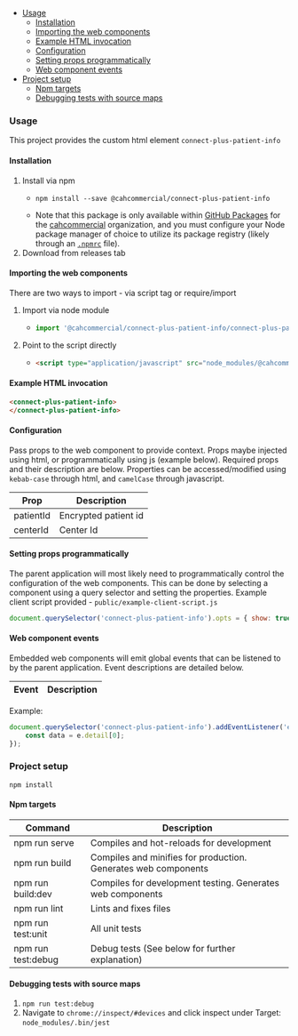 - [Usage](#usage)
  * [Installation](#installation)
  * [Importing the web components](#importing-the-web-components)
  * [Example HTML invocation](#example-html-invocation)
  * [Configuration](#configuration)
  * [Setting props programmatically](#setting-props-programmatically)
  * [Web component events](#web-component-events)
- [Project setup](#project-setup)
  * [Npm targets](#npm-targets)
  * [Debugging tests with source maps](#debugging-tests-with-source-maps)
  
### Usage
This project provides the custom html element `connect-plus-patient-info`

#### Installation
1. Install via npm
   * ````shell script
     npm install --save @cahcommercial/connect-plus-patient-info
   * Note that this package is only available within [GitHub Packages](https://help.github.com/en/packages/using-github-packages-with-your-projects-ecosystem/configuring-npm-for-use-with-github-packages) for the [cahcommercial](https://github.com/cahcommercial) organization, and you must configure your Node package manager of choice to utilize its package registry (likely through an [`.npmrc`](https://docs.npmjs.com/files/npmrc) file).
2. Download from releases tab

#### Importing the web components
There are two ways to import - via script tag or require/import
1. Import via node module
    * ```javascript
      import '@cahcommercial/connect-plus-patient-info/connect-plus-patient-info'
1. Point to the script directly
    * ```html
      <script type="application/javascript" src="node_modules/@cahcommercial/connect-plus-patient-info/connect-plus-patient-info.js"></script>

#### Example HTML invocation
```html
<connect-plus-patient-info>
</connect-plus-patient-info>
```

#### Configuration
Pass props to the web component to provide context. Props maybe injected using html, or programmatically using js (example below). Required props and their description are below.
Properties can be accessed/modified using `kebab-case` through html, and `camelCase` through javascript.

| Prop                  | Description                                                                                        |
|-----------------------|----------------------------------------------------------------------------------------------------|
| patientId             | Encrypted patient id                                                                               |
| centerId              | Center Id                                                                                          |

#### Setting props programmatically 
The parent application will most likely need to programmatically control the configuration of the web components. This can be done by selecting a component using a query selector and setting the properties.  Example client script provided - `public/example-client-script.js`

```javascript
document.querySelector('connect-plus-patient-info').opts = { show: true }
```

#### Web component events
Embedded web components will emit global events that can be listened to by the parent application. Event descriptions are detailed below.

| Event             | Description                                      |
|-------------------|--------------------------------------------------|

Example:
```javascript
document.querySelector('connect-plus-patient-info').addEventListener('event', (e) => {
    const data = e.detail[0];
});
```

### Project setup
```
npm install
```

#### Npm targets

| Command            | Description                                                    |
|--------------------|----------------------------------------------------------------|
| npm run serve      | Compiles and hot-reloads for development                       |
| npm run build      | Compiles and minifies for production. Generates web components |
| npm run build:dev  | Compiles for development testing. Generates web components     |
| npm run lint       | Lints and fixes files                                          |
| npm run test:unit  | All unit tests                                                 |
| npm run test:debug | Debug tests (See below for further explanation)                |

#### Debugging tests with source maps
1. `npm run test:debug`
2. Navigate to `chrome://inspect/#devices` and click inspect under Target: `node_modules/.bin/jest`
